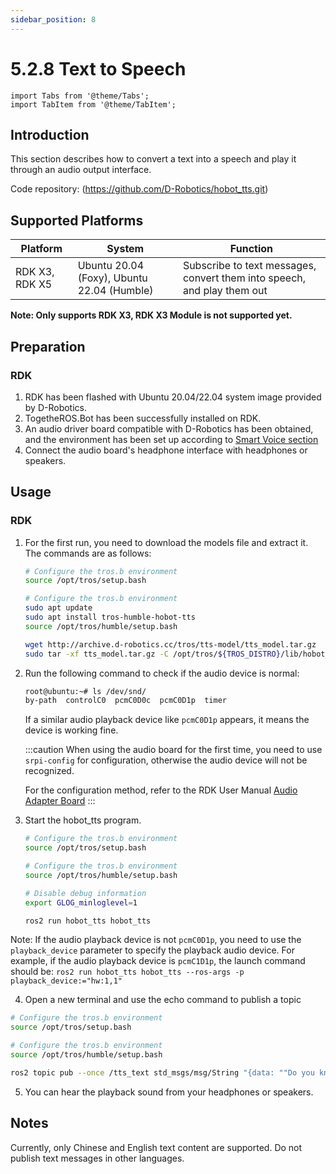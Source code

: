 ```yaml
---
sidebar_position: 8
---
```


# 5.2.8 Text to Speech

```mdx-code-block
import Tabs from '@theme/Tabs';
import TabItem from '@theme/TabItem';
```

## Introduction

This section describes how to convert a text into a speech and play it through an audio output interface.

Code repository:  (https://github.com/D-Robotics/hobot_tts.git)

## Supported Platforms

| Platform | System | Function               |
| -------- | ---------------- | ------------------------------ |
| RDK X3, RDK X5 | Ubuntu 20.04 (Foxy), Ubuntu 22.04 (Humble) | Subscribe to text messages, convert them into speech, and play them out |

**Note: Only supports RDK X3, RDK X3 Module is not supported yet.**

## Preparation

### RDK

1. RDK has been flashed with  Ubuntu 20.04/22.04 system image provided by D-Robotics.
2. TogetheROS.Bot has been successfully installed on RDK.
3. An audio driver board compatible with D-Robotics has been obtained, and the environment has been set up according to [Smart Voice section](../03_boxs/audio/hobot_audio.md)
4. Connect the audio board's headphone interface with headphones or speakers.

## Usage

### RDK

1. For the first run, you need to download the models file and extract it. The commands are as follows:

    <Tabs groupId="tros-distro">
    <TabItem value="foxy" label="Foxy">

    ```bash
    # Configure the tros.b environment
    source /opt/tros/setup.bash
    ```

    </TabItem>
    <TabItem value="humble" label="Humble">

    ```bash
    # Configure the tros.b environment
    sudo apt update
    sudo apt install tros-humble-hobot-tts
    source /opt/tros/humble/setup.bash
    ```

    </TabItem>
    </Tabs>

    ```bash
    wget http://archive.d-robotics.cc/tros/tts-model/tts_model.tar.gz
    sudo tar -xf tts_model.tar.gz -C /opt/tros/${TROS_DISTRO}/lib/hobot_tts/
    ```

2. Run the following command to check if the audio device is normal:

    ```bash
    root@ubuntu:~# ls /dev/snd/
    by-path  controlC0  pcmC0D0c  pcmC0D1p  timer
    ```

    If a similar audio playback device like `pcmC0D1p` appears, it means the device is working fine.

    :::caution
    When using the audio board for the first time, you need to use `srpi-config` for configuration, otherwise the audio device will not be recognized.
   
    For the configuration method, refer to the RDK User Manual [Audio Adapter Board](/i18n/en/docusaurus-plugin-content-docs/current/07_Advanced_development/01_hardware_development/rdk_x3/hardware.md)
    :::

3. Start the hobot_tts program.

    <Tabs groupId="tros-distro">
    <TabItem value="foxy" label="Foxy">

    ```bash
    # Configure the tros.b environment
    source /opt/tros/setup.bash
    ```

    </TabItem>

    <TabItem value="humble" label="Humble">

    ```bash
    # Configure the tros.b environment
    source /opt/tros/humble/setup.bash
    ```

    </TabItem>

    </Tabs>

   ```bash
   # Disable debug information
   export GLOG_minloglevel=1

   ros2 run hobot_tts hobot_tts
   ```

Note: If the audio playback device is not `pcmC0D1p`, you need to use the `playback_device` parameter to specify the playback audio device. For example, if the audio playback device is `pcmC1D1p`, the launch command should be: `ros2 run hobot_tts hobot_tts --ros-args -p playback_device:="hw:1,1"`

4. Open a new terminal and use the echo command to publish a topic

  <Tabs groupId="tros-distro">
  <TabItem value="foxy" label="Foxy">

  ```bash
  # Configure the tros.b environment
  source /opt/tros/setup.bash
  ```

  </TabItem>

  <TabItem value="humble" label="Humble">

  ```bash
  # Configure the tros.b environment
  source /opt/tros/humble/setup.bash
  ```

  </TabItem>

  </Tabs>

   ```bash
   ros2 topic pub --once /tts_text std_msgs/msg/String "{data: ""Do you know the horizon? Yes, I know the horizon. It is a line that extends from the ground to the sky, defining the boundary between the ground and the sky.""}"
   ```

5. You can hear the playback sound from your headphones or speakers.

## Notes

Currently, only Chinese and English text content are supported. Do not publish text messages in other languages.